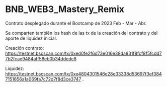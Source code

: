 # BNB_WEB3_Mastery_Remix
Contrato desplegado durante el Bootcamp de 2023 Feb - Mar - Abr.

Se comparten también los hash de las tx de la creación del contrato y del aporte de liquidez inicial.

Creación contrato:
https://testnet.bscscan.com/tx/0xed0fe2f6d73e016e38da831f8fcf8f5fcdd77b2fcae9484aff58eb0b34ddedc8

Liquidez:
https://testnet.bscscan.com/tx/0xe4804301546e28e33338d53697f3ef3847151656a1a069fa7c72d7f8d3ce3747
.
